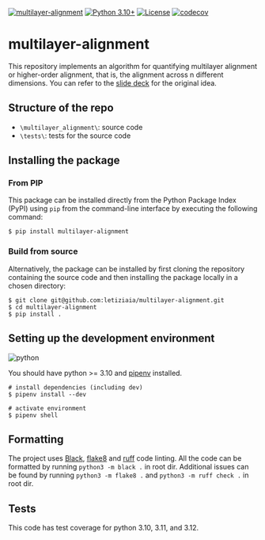 [![multilayer-alignment](https://github.com/letiziaia/multilayer-alignment/actions/workflows/validate.yml/badge.svg)](https://github.com/letiziaia/multilayer-alignment/actions/workflows/validate.yml)
[![Python 3.10+](https://img.shields.io/badge/python-3.10+-blue.svg)](https://www.python.org/downloads/release/python-3100/)
[![License](https://img.shields.io/badge/License-Apache_2.0-blue.svg)](https://github.com/letiziaia/multilayer-alignment/blob/main/LICENSE)
[![codecov](https://codecov.io/gh/letiziaia/multilayer-alignment/graph/badge.svg?token=KSXP8K5A8S)](https://codecov.io/gh/letiziaia/multilayer-alignment)

# multilayer-alignment

This repository implements an algorithm for quantifying multilayer alignment or higher-order alignment, that is, the alignment across n different dimensions. You can refer to the [slide deck](https://docs.google.com/presentation/d/1HMEE5kOwwJPLBmAgycKIMSWRx0eCxd3RtSxVR1Jdczw/) for the original idea.

## Structure of the repo

- `\multilayer_alignment\`: source code
- `\tests\`: tests for the source code

## Installing the package

### From PIP

This package can be installed directly from the Python Package Index (PyPI) using `pip` from the command-line interface by executing the following command:

```shell
$ pip install multilayer-alignment
```

### Build from source

Alternatively, the package can be installed by first cloning the repository containing the source code and then installing the package locally in a chosen directory:

```shell
$ git clone git@github.com:letiziaia/multilayer-alignment.git
$ cd multilayer-alignment
$ pip install .
```

## Setting up the development environment

![python](https://img.shields.io/badge/Python-FFD43B?style=for-the-badge&logo=python&logoColor=blue)

You should have python >= 3.10 and [pipenv](https://github.com/pypa/pipenv#installation) installed.

```shell
# install dependencies (including dev)
$ pipenv install --dev

# activate environment
$ pipenv shell
```

## Formatting

The project uses [Black](https://black.readthedocs.io/en/stable/index.html), [flake8](https://flake8.pycqa.org/en/latest/) and [ruff](https://docs.astral.sh/ruff/) code linting.
All the code can be formatted by running `python3 -m black .` in root dir.
Additional issues can be found by running `python3 -m flake8 .` and `python3 -m ruff check .` in root dir.

## Tests

This code has test coverage for python 3.10, 3.11, and 3.12.
